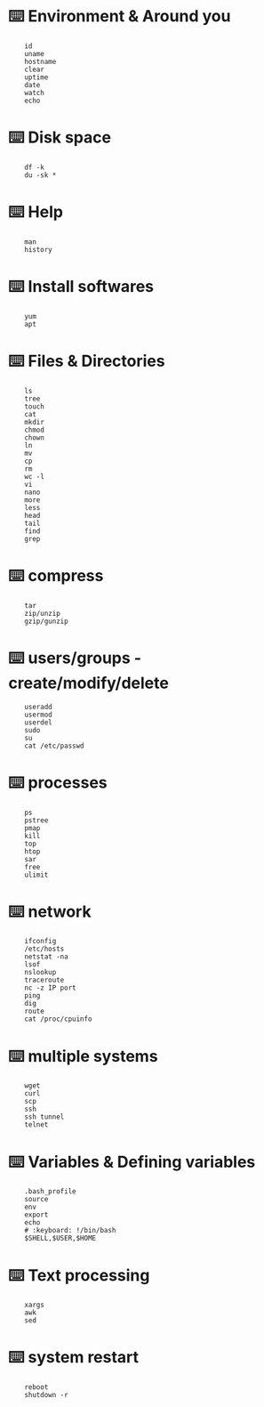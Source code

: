 # :keyboard:  Environment & Around you 
```
    id 
	uname 
	hostname 
	clear 
	uptime 
	date
	watch
	echo
```
# :keyboard:  Disk space 
```
	df -k
	du -sk *
```
# :keyboard:  Help
```
	man
	history
```	
# :keyboard:  Install softwares 
```
	yum 
	apt 
```
# :keyboard:  Files & Directories 
```
	ls 
	tree
	touch
	cat
	mkdir 
	chmod
	chown
	ln
	mv
	cp
	rm
	wc -l 
	vi
	nano
	more 
	less
	head
	tail
	find 
	grep
```
# :keyboard:  compress
```
	tar
	zip/unzip
	gzip/gunzip
```
# :keyboard:  users/groups - create/modify/delete
```
    useradd 
	usermod 
	userdel
	sudo
	su
	cat /etc/passwd
```
# :keyboard:  processes 
```
    ps 
	pstree
	pmap
	kill 
	top
	htop
	sar
	free
	ulimit 
```
# :keyboard:  network 
```
	ifconfig 
	/etc/hosts
	netstat -na
	lsof 
	nslookup
	traceroute
	nc -z IP port
	ping 
	dig
	route 
	cat /proc/cpuinfo	
```
# :keyboard:  multiple systems 
```
	wget 
	curl 
	scp 
	ssh
	ssh tunnel 	
	telnet
```
# :keyboard:  Variables & Defining variables
```	
    .bash_profile
	source
	env 
	export 
	echo
	# :keyboard: !/bin/bash
	$SHELL,$USER,$HOME
```
# :keyboard:  Text processing 
```
	xargs
	awk
	sed
```
# :keyboard:  system restart
```	
    reboot
	shutdown -r
```
